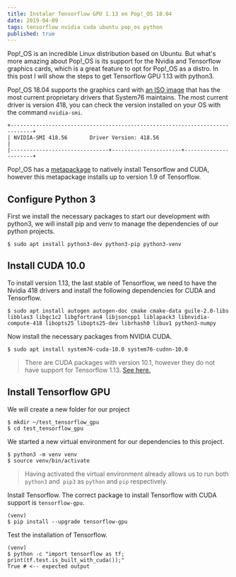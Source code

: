 ```yaml
---
title: Instalar Tensorflow GPU 1.13 en Pop!_OS 18.04
date: 2019-04-09
tags: tensorflow nvidia cuda ubuntu pop_os python
published: true
---
```

Pop!\_OS is an incredible Linux distribution based on Ubuntu. But what's more amazing about Pop!\_OS is its support for the Nvidia and Tensorflow graphics cards, which is a great feature to opt for Pop!\_OS as a distro. In this post I will show the steps to get Tensorflow GPU 1.13 with python3.

<!-- READMORE -->

Pop!\_OS 18.04 supports the graphics card with [an ISO image](https://system76.com/pop) that has the most current proprietary drivers that System76 maintains. The most current driver is version 418, you can check the version installed on your OS with the command `nvidia-smi`.

```
+-----------------------------------------------------------------------------+
| NVIDIA-SMI 418.56       Driver Version: 418.56                              |
|-------------------------------+----------------------+----------------------+
```

Pop!\_OS has a [metapackage](https://support.system76.com/articles/install-tensorflow/) to natively install Tensorflow and CUDA, however this metapackage installs up to version 1.9 of Tensorflow.

## Configure Python 3

First we install the necessary packages to start our development with python3, we will install pip and venv to manage the dependencies of our python projects.

```shell
$ sudo apt install python3-dev python3-pip python3-venv
```

## Install CUDA 10.0

To install version 1.13, the last stable of Tensorflow, we need to have the Nvidia 418 drivers and install the following dependencies for CUDA and Tensorflow.

```shell
$ sudo apt install autogen autogen-doc cmake cmake-data guile-2.0-libs libblas3 libgc1c2 libgfortran4 libjsoncpp1 liblapack3 libnvidia-compute-418 libopts25 libopts25-dev librhash0 libuv1 python3-numpy
```

Now install the necessary packages from NVIDIA CUDA.

```shell
$ sudo apt install system76-cuda-10.0 system76-cudnn-10.0
```

> There are CUDA packages with version 10.1, however they do not have support for Tensorflow 1.13. [See here.](Https://github.com/tensorflow/tensorflow/issues/26209#issuecomment-479127128)

## Install Tensorflow GPU

We will create a new folder for our project

```shell
$ mkdir ~/test_tensorflow_gpu
$ cd test_tensorflow_gpu
```

We started a new virtual environment for our dependencies to this project.

```shell
$ python3 -m venv venv
$ source venv/bin/activate
```

> Having activated the virtual environment already allows us to run both `python3` and` pip3` as `python` and `pip` respectively.

Install Tensorflow. The correct package to install Tensorflow with CUDA support is `tensorflow-gpu`.

```shell
(venv)
$ pip install --upgrade tensorflow-gpu
```

Test the installation of Tensorflow.

```shell
(venv)
$ python -c "import tensorflow as tf; print(tf.test.is_built_with_cuda());"
True # <-- expected output
```
